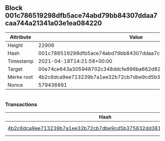 ## Block 001c786519298dfb5ace74abd79bb84307ddaa7caa744a21341a03e1ea084220

Attribute | Value
--- | ---
Height | 22906
Hash | 001c786519298dfb5ace74abd79bb84307ddaa7caa744a21341a03e1ea084220
Timestamp | 2021-04-18T14:21:58+00:00
Target | 00e74ce643a305948702c348ddcfe896ba662d82c1a228faf4ad12250f07334e
Merke root | 4b2c6dca9ee713239b7a1ee32b72cb7dbe9cd5b375832dd38173d19d5ce26d0f
Nonce | 579436891

```

```

### Transactions

Hash | Amount
--- | ---
[4b2c6dca9ee713239b7a1ee32b72cb7dbe9cd5b375832dd38173d19d5ce26d0f](4b2c6dca9ee713239b7a1ee32b72cb7dbe9cd5b375832dd38173d19d5ce26d0f.md) | 10.00000000 SKEPTI 
